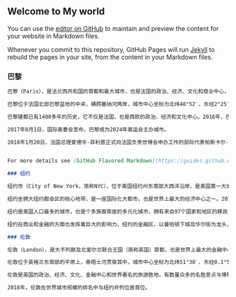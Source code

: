 ## Welcome to My world

You can use the [editor on GitHub](https://github.com/luckyabgelgirl/luckyabgelgirl.github.io/edit/master/index.md) to maintain and preview the content for your website in Markdown files.

Whenever you commit to this repository, GitHub Pages will run [Jekyll](https://jekyllrb.com/) to rebuild the pages in your site, from the content in your Markdown files.

### 巴黎
```markdown
巴黎（Paris），是法兰西共和国的首都和最大城市，也是法国的政治、经济、文化和商业中心，世界四个国际大都市之一，其余三个分别为纽约、伦敦和东京。

巴黎位于法国北部巴黎盆地的中央，横跨塞纳河两岸，城市中心坐标为北纬48°52′、东经2°25′。广义的巴黎有小巴黎和大巴黎之分。小巴黎指大环城公路以内的巴黎城市内，面积105.4平方公里，人口200多万；大巴黎包括城区周围的上塞纳省、瓦勒德马恩省、塞纳-圣但尼省、伊夫林省、瓦勒德瓦兹省、塞纳-马恩省和埃松省七个省，共同组成巴黎大区，这片地区在古代就已经被称作“法兰西岛”（ile-de-france），面积达12000平方公里，人口约1100万（2016年），几乎占全国人口的五分之一。 [1]  

巴黎建都已有1400多年的历史，它不仅是法国，也是西欧的政治、经济和文化中心。2016年，巴黎的地区生产总值已达到7350.6亿美元。

2017年8月1日，国际奥委会宣布，巴黎成为2024年奥运会主办城市。

2018年1月20日，法国总理爱德华·菲利普正式向法国负责世博会申办工作的部际代表帕斯卡尔·拉米提出，出于财政预算方面的考虑，巴黎将退出申办2025年世博会。


For more details see [GitHub Flavored Markdown](https://guides.github.com/features/mastering-markdown/).

### 纽约

纽约市（City of New York，简称NYC），位于美国纽约州东南部大西洋沿岸，是美国第一大城市及第一大港口，世界第四大城市。 [1]  

纽约坐拥大纽约都会区的核心地带，是一座国际化大都市，也是世界上最大的经济中心之一。2017年，纽约的地区生产总值已达到9007亿美元，直接影响着全球的金融、媒体、政治、娱乐以及时尚界。

纽约是美国人口最多的城市，也是个多族裔聚居的多元化城市，拥有来自97个国家和地区的移民，在此使用的语言达到800种。作为全球化的典范，纽约与伦敦、香港并称为“纽伦港”。截至2014年，纽约市大约有849万人，居住在789平方千米的土地上。而纽约大都市圈则有2000万人左右，仅次于东京、墨西哥城、孟买，位居世界第四位。 [2]  

纽约在商业和金融的方面也发挥着巨大的影响力。纽约的金融区，以曼哈顿下城及华尔街为龙头，被称为世界的金融中心，世界500强企业中，有56家总部企业位于纽约。 纽约证券交易所是世界第二大证交所，它曾是最大的交易所，全球市值为15万亿美元，直到1996年它的交易量被纳斯达克超过。纽约时报广场位于百老汇剧院区枢纽，被称作“世界的十字路口”，亦是世界娱乐产业的中心之一。曼哈顿的唐人街是西半球最为密集的华人集中地。

### 伦敦

伦敦（London），是大不列颠及北爱尔兰联合王国（简称英国）首都，也是世界上最大的金融中心之一，与纽约和香港并称为“纽伦港。 [1]  

伦敦位于英格兰东南部的平原上，泰晤士河贯穿其中，城市中心坐标为北纬51°30′、东经0.1°5′。大伦敦都会区人口约828万（2016年） [2]  ，面积为1577平方千米。2016年，伦敦的地区生产总值已达到5535亿美元。 [3]  

伦敦是英国的政治、经济、文化、金融中心和世界著名的旅游胜地，有数量众多的名胜景点与博物馆。伦敦是多元化的大都市，居民来自世界各地，一座种族、宗教与文化的大熔炉城市，使用的语言超过300多种，是全球化的典范。 [4]  

2018年，伦敦在世界城市规模的排名中与纽约并列位居首位。
